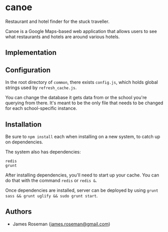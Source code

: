 canoe
=====

Restaurant and hotel finder for the stuck traveller.

Canoe is a Google Maps-based web application that allows users to see what restaurants and hotels are around various hotels.

Implementation
----------


Configuration
----------

In the root directory of `common`, there exists `config.js`, which holds global strings used by `refresh_cache.js`.

You can change the database it gets data from or the school you're querying from there. It's meant to be the only file that needs to be changed for each school-specific instance.

Installation
---------

Be sure to `npm install` each when installing on a new system, to catch up on dependencies.

The system also has dependencies:

    redis
    grunt

After installing dependencies, you'll need to start up your cache. You can do that with the command `redis` or `redis &`.

Once dependencies are installed, server can be deployed by using `grunt sass && grunt uglify && sudo grunt start`.

Authors
----------

- James Roseman (<james.roseman@gmail.com>)
